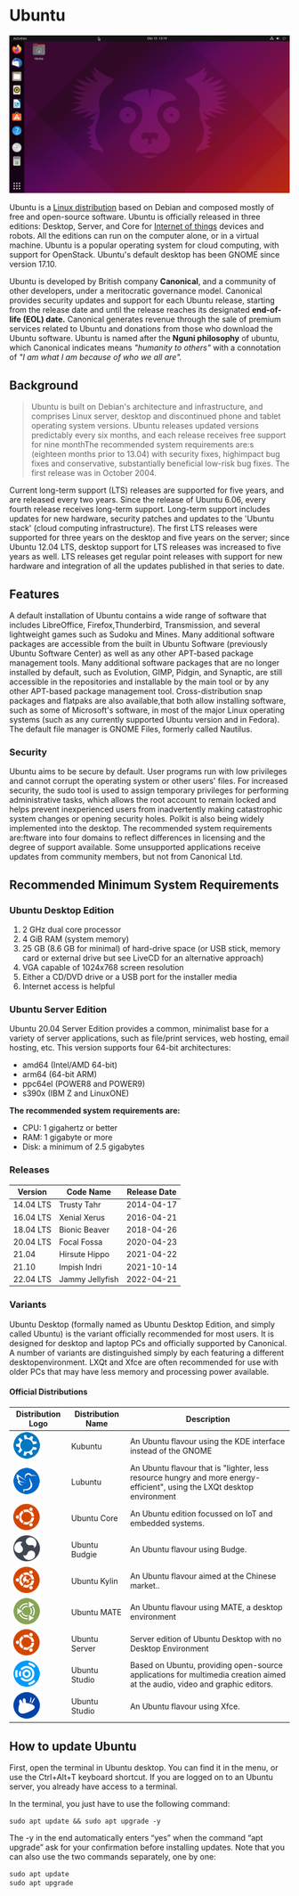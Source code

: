 # Ubuntu

![image](desktop.png)

Ubuntu is a [Linux distribution](https://en.wikipedia.org/wiki/Linux_distribution) based on Debian and composed mostly of free and open-source software.
Ubuntu is officially released in three editions: Desktop, Server, and Core for [Internet of things](https://en.wikipedia.org/wiki/Internet_of_things) devices and
robots. All the editions can run on the computer alone, or in a virtual machine. Ubuntu is a popular
operating system for cloud computing, with support for OpenStack. Ubuntu's default desktop has been
GNOME since version 17.10.

Ubuntu is developed by British company **Canonical**, and a community of other developers, under a
meritocratic governance model. Canonical provides security updates and support for each Ubuntu release,
starting from the release date and until the release reaches its designated **end-of-life (EOL) date.**
Canonical generates revenue through the sale of premium services related to Ubuntu and donations from
those who download the Ubuntu software. Ubuntu is named after the **Nguni philosophy** of ubuntu, which
Canonical indicates means *"humanity to others"* with a connotation of *"I am what I am because of who we all
are".*

## Background
   
>Ubuntu is built on Debian's architecture and infrastructure, and comprises Linux server, desktop and
discontinued phone and tablet operating system versions. Ubuntu releases updated versions
predictably every six months, and each release receives free support for nine monthThe
recommended system requirements are:s (eighteen months prior to 13.04) with security fixes, highimpact bug fixes and conservative, substantially beneficial low-risk bug fixes. The first release was in October 2004.

Current long-term support (LTS) releases are supported for five years, and are released every two years.
Since the release of Ubuntu 6.06, every fourth release receives long-term support. Long-term support includes updates for new hardware, security patches and updates to the 'Ubuntu stack' (cloud computing
infrastructure). The first LTS releases were supported for three years on the desktop and five years on the
server; since Ubuntu 12.04 LTS, desktop support for LTS releases was increased to five years as well. LTS
releases get regular point releases with support for new hardware and integration of all the updates
published in that series to date.

## Features

A default installation of Ubuntu contains a wide range of software that includes LibreOffice,
Firefox,Thunderbird, Transmission, and several lightweight games such as Sudoku and Mines. Many
additional software packages are accessible from the built in Ubuntu Software (previously Ubuntu
Software Center) as well as any other APT-based package management tools. Many additional software
packages that are no longer installed by default, such as Evolution, GIMP, Pidgin, and Synaptic, are still
accessible in the repositories and installable by the main tool or by any other APT-based package
management tool. Cross-distribution snap packages and flatpaks are also available,that both allow
installing software, such as some of Microsoft's software, in most of the major Linux operating systems
(such as any currently supported Ubuntu version and in Fedora). The default file manager is GNOME Files,
formerly called Nautilus.

### Security
Ubuntu aims to be secure by default. User programs run with low privileges and cannot corrupt the
operating system or other users' files. For increased security, the sudo tool is used to assign temporary
privileges for performing administrative tasks, which allows the root account to remain locked and helps
prevent inexperienced users from inadvertently making catastrophic system changes or opening security
holes. Polkit is also being widely implemented into the desktop. The recommended system requirements
are:ftware into four domains to reflect differences in licensing and the degree of support available. Some
unsupported applications receive updates from community members, but not from Canonical Ltd.

## Recommended Minimum System Requirements


### Ubuntu Desktop Edition
1. 2 GHz dual core processor
2. 4 GiB RAM (system memory)
3. 25 GB (8.6 GB for minimal) of hard-drive space (or USB stick, memory card or external drive but see
LiveCD for an alternative approach)
4. VGA capable of 1024x768 screen resolution
5. Either a CD/DVD drive or a USB port for the installer media
6. Internet access is helpful

### Ubuntu Server Edition
Ubuntu 20.04 Server Edition provides a common, minimalist base for a variety of server applications, such
as file/print services, web hosting, email hosting, etc. This version supports four 64-bit architectures:

* amd64 (Intel/AMD 64-bit)
* arm64 (64-bit ARM)
* ppc64el (POWER8 and POWER9)
* s390x (IBM Z and LinuxONE)

**The recommended system requirements are:**

* CPU: 1 gigahertz or better
* RAM: 1 gigabyte or more
* Disk: a minimum of 2.5 gigabytes


### Releases

|Version   |Code Name       |Release Date|
|----------|----------------|------------|
|14.04 LTS | Trusty Tahr    |2014-04-17  |
|16.04 LTS | Xenial Xerus   |2016-04-21  |
|18.04 LTS | Bionic Beaver  |2018-04-26  |
|20.04 LTS | Focal Fossa    |2020-04-23  |
|21.04     | Hirsute Hippo  |2021-04-22  |
|21.10     | Impish Indri   |2021-10-14  |
|22.04 LTS | Jammy Jellyfish|2022-04-21  |


### Variants

Ubuntu Desktop (formally named as Ubuntu Desktop Edition, and simply called Ubuntu) is the variant officially recommended for most users. It is designed for desktop and laptop PCs and officially supported by Canonical. A number of variants are distinguished simply by each featuring a different desktopenvironment. LXQt and Xfce are often recommended for use with older PCs that may have less memory
and processing power available.


#### Official Distributions

|Distribution Logo             |Distribution Name     | Description |
|-----------------------       |----------------------|-------------|
|![Kubuntu logo](kubuntu.png)  | Kubuntu              |An Ubuntu flavour using the KDE interface instead of the GNOME|
|![Lubuntu](lubuntu.png)        | Lubuntu              |An Ubuntu flavour that is "lighter, less resource hungry and more energy-efficient", using the LXQt desktop environment|
|![Ubunto Core](core.png)       |Ubuntu Core          |An Ubuntu edition focussed on IoT and embedded systems.|
|![Ubuntu Budgie](budgie.png)   |Ubuntu Budgie        |An Ubuntu flavour using Budge.|
|![Ubuntu Kylin](kylin.png)     |Ubuntu Kylin         |An Ubuntu flavour aimed at the Chinese market..|
|![Mate Logo](mate.png)         |Ubuntu MATE          |An Ubuntu flavour using MATE, a desktop environment|
|![Ubuntu Server](ubuntu.png)   |Ubuntu Server        |Server edition of Ubuntu Desktop with no Desktop Environment|
|![Ubuntu Studio](studio.png)   |Ubuntu Studio        |Based on Ubuntu, providing open-source applications for multimedia creation aimed at the audio, video and graphic editors.|
|![Xubuntu](xubuntu.png)        |Ubuntu Studio        |An Ubuntu flavour using Xfce.|


## How to update Ubuntu
First, open the terminal in Ubuntu desktop. You can find it in the menu, or use the Ctrl+Alt+T keyboard
shortcut. If you are logged on to an Ubuntu server, you already have access to a terminal.

In the terminal, you just have to use the following command:

```
sudo apt update && sudo apt upgrade -y

```
The -y in the end automatically enters “yes” when the command “apt upgrade” ask for your confirmation
before installing updates. Note that you can also use the two commands separately, one by one:

```
sudo apt update
sudo apt upgrade
```